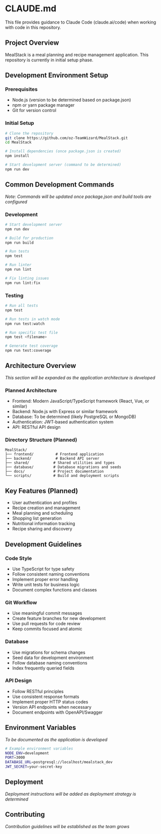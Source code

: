 # CLAUDE.md

This file provides guidance to Claude Code (claude.ai/code) when working with code in this repository.

## Project Overview

MealStack is a meal planning and recipe management application. This repository is currently in initial setup phase.

## Development Environment Setup

### Prerequisites
- Node.js (version to be determined based on package.json)
- npm or yarn package manager
- Git for version control

### Initial Setup
```bash
# Clone the repository
git clone https://github.com/oz-TeamWizard/MealStack.git
cd MealStack

# Install dependencies (once package.json is created)
npm install

# Start development server (command to be determined)
npm run dev
```

## Common Development Commands

*Note: Commands will be updated once package.json and build tools are configured*

### Development
```bash
# Start development server
npm run dev

# Build for production
npm run build

# Run tests
npm test

# Run linter
npm run lint

# Fix linting issues
npm run lint:fix
```

### Testing
```bash
# Run all tests
npm test

# Run tests in watch mode
npm run test:watch

# Run specific test file
npm test <filename>

# Generate test coverage
npm run test:coverage
```

## Architecture Overview

*This section will be expanded as the application architecture is developed*

### Planned Architecture
- Frontend: Modern JavaScript/TypeScript framework (React, Vue, or similar)
- Backend: Node.js with Express or similar framework
- Database: To be determined (likely PostgreSQL or MongoDB)
- Authentication: JWT-based authentication system
- API: RESTful API design

### Directory Structure (Planned)
```
MealStack/
├── frontend/          # Frontend application
├── backend/           # Backend API server
├── shared/           # Shared utilities and types
├── database/         # Database migrations and seeds
├── docs/             # Project documentation
└── scripts/          # Build and deployment scripts
```

## Key Features (Planned)
- User authentication and profiles
- Recipe creation and management
- Meal planning and scheduling
- Shopping list generation
- Nutritional information tracking
- Recipe sharing and discovery

## Development Guidelines

### Code Style
- Use TypeScript for type safety
- Follow consistent naming conventions
- Implement proper error handling
- Write unit tests for business logic
- Document complex functions and classes

### Git Workflow
- Use meaningful commit messages
- Create feature branches for new development
- Use pull requests for code review
- Keep commits focused and atomic

### Database
- Use migrations for schema changes
- Seed data for development environment
- Follow database naming conventions
- Index frequently queried fields

### API Design
- Follow RESTful principles
- Use consistent response formats
- Implement proper HTTP status codes
- Version API endpoints when necessary
- Document endpoints with OpenAPI/Swagger

## Environment Variables

*To be documented as the application is developed*

```bash
# Example environment variables
NODE_ENV=development
PORT=3000
DATABASE_URL=postgresql://localhost/mealstack_dev
JWT_SECRET=your-secret-key
```

## Deployment

*Deployment instructions will be added as deployment strategy is determined*

## Contributing

*Contribution guidelines will be established as the team grows*